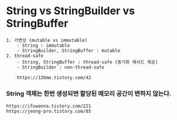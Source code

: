 # String vs StringBuilder vs StringBuffer
    1. 가변성 (mutable vs immutable)
        - String : immutable
        - StringBuilder, StringBuffer : mutable
    2. thread-safe
        - String, StringBuffer : thread-safe (동기화 메서드 제공)
        - StringBuilder : non-thread-safe
        
        https://12bme.tistory.com/42
### String 객체는 한번 생성되면 할당된 메모리 공간이 변하지 않는다.
    https://ifuwanna.tistory.com/221
    https://jeong-pro.tistory.com/85